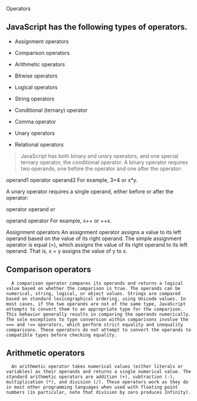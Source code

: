 Operators
## JavaScript has the following types of operators. 

- Assignment operators

- Comparison operators

- Arithmetic operators

- Bitwise operators

- Logical operators

- String operators

- Conditional (ternary) operator

- Comma operator

- Unary operators

- Relational operators

>JavaScript has both binary and unary operators, and one special ternary operator, the conditional operator. A binary operator requires two operands, one before the operator and one after the operator:

operand1 operator operand2
For example, 3+4 or x*y.

A unary operator requires a single operand, either before or after the operator:

operator operand
or

operand operator
For example, x++ or ++x.

Assignment operators
An assignment operator assigns a value to its left operand based on the value of its right operand. The simple assignment operator is equal (=), which assigns the value of its right operand to its left operand. That is, x = y assigns the value of y to x.

## Comparison operators

      A comparison operator compares its operands and returns a logical value based on whether the comparison is true. The operands can be numerical, string, logical, or object values. Strings are compared based on standard lexicographical ordering, using Unicode values. In most cases, if the two operands are not of the same type, JavaScript attempts to convert them to an appropriate type for the comparison. This behavior generally results in comparing the operands numerically. The sole exceptions to type conversion within comparisons involve the === and !== operators, which perform strict equality and inequality comparisons. These operators do not attempt to convert the operands to compatible types before checking equality.

## Arithmetic operators
      An arithmetic operator takes numerical values (either literals or variables) as their operands and returns a single numerical value. The standard arithmetic operators are addition (+), subtraction (-), multiplication (*), and division (/). These operators work as they do in most other programming languages when used with floating point numbers (in particular, note that division by zero produces Infinity).